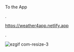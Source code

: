 
To the App

.

https://weather4app.netlify.app



.

![ezgif com-resize-3](https://user-images.githubusercontent.com/37631578/116158041-e3881500-a6e5-11eb-9fb9-a210a5f2b11a.gif)

